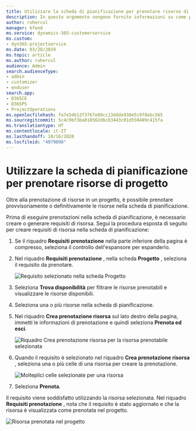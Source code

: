 ```yaml
---
title: Utilizzare la scheda di pianificazione per prenotare risorse di progetto
description: In questo argomento vengono fornite informazioni su come prenotare le risorse.
author: ruhercul
manager: kfend
ms.service: dynamics-365-customerservice
ms.custom:
- dyn365-projectservice
ms.date: 03/28/2019
ms.topic: article
ms.author: ruhercul
audience: Admin
search.audienceType:
- admin
- customizer
- enduser
search.app:
- D365CE
- D365PS
- ProjectOperations
ms.openlocfilehash: fa7e34b12f3767e89cc13ddde930e5c9f8ebc565
ms.sourcegitcommit: 5c4c9bf3ba018562d6cb3443c01d550489c415fa
ms.translationtype: HT
ms.contentlocale: it-IT
ms.lasthandoff: 10/16/2020
ms.locfileid: "4079098"
---
```

# <a name="use-the-schedule-board-to-book-project-resources"></a>Utilizzare la scheda di pianificazione per prenotare risorse di progetto

Oltre alla prenotazione di risorse in un progetto, è possibile prenotare provvisoriamente o definitivamente le risorse nella scheda di pianificazione.

Prima di eseguire prenotazioni nella scheda di pianificazione, è necessario creare o generare requisiti di risorsa. Segui la procedura esposta di seguito per creare requisiti di risorsa nella scheda di pianificazione:

1. Se il riquadro **Requisiti prenotazione** nella parte inferiore della pagina è compresso, seleziona il controllo dell'espansore per espanderlo.
2. Nel riquadro **Requisiti prenotazione** , nella scheda **Progetto** , seleziona il requisito da prenotare.

    ![Requisito selezionato nella scheda Progetto](media/Resource-Management-image73.png)

3. Seleziona **Trova disponibilità** per filtrare le risorse prenotabili e visualizzare le risorse disponibili. 
4. Seleziona una o più risorse nella scheda di pianificazione. 
5. Nel riquadro **Crea prenotazione risorsa** sul lato destro della pagina, immetti le informazioni di prenotazione e quindi seleziona **Prenota ed esci**.

    ![Riquadro Crea prenotazione risorsa per la risorsa prenotabile selezionata](media/Resource-Management-image74.png)

6. Quando il requisito è selezionato nel riquadro **Crea prenotazione risorsa** , seleziona una o più celle di una risorsa per creare la prenotazione.

    ![Molteplici celle selezionate per una risorsa](media/Resource-Management-image75.png)

7. Seleziona **Prenota**.

Il requisito viene soddisfatto utilizzando la risorsa selezionata. Nel riquadro **Requisiti prenotazione** , nota che il requisito è stato aggiornato e che la risorsa è visualizzata come prenotata nel progetto.

![Risorsa prenotata nel progetto](media/Resource-Management-image76.png)
